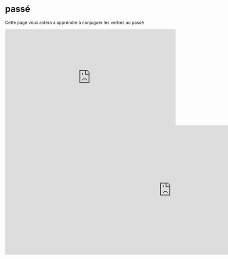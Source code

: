 <h1>passé</h1>


Cette page vous aidera à apprendre à conjuguer les verbes au passé


<iframe width="560" height="315" src="https://www.youtube.com/embed/fwfLYFEG44s" frameborder="0" allowfullscreen></iframe>

 <iframe src="https://h5p.org/h5p/embed/36959" width="1090" height="424"frameborder="0" allowfullscreen="allowfullscreen"></iframe><script 
 src="https://h5p.org/sites/all/modules/h5p/library/js/h5p-resizer.js" charset="UTF-8"></script>
 



